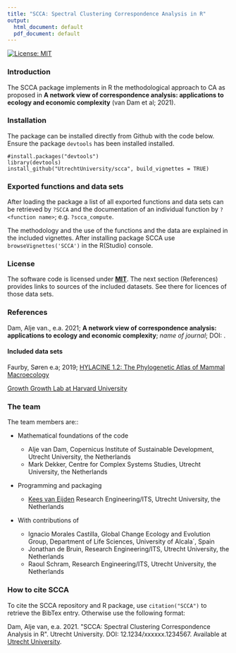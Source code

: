 ```yaml
---
title: "SCCA: Spectral Clustering Correspondence Analysis in R"
output:
  html_document: default
  pdf_document: default
---
```


[![License: MIT](https://img.shields.io/badge/License-MIT-green.svg)](https://opensource.org/licenses/MIT)


### Introduction

The SCCA package implements in R the methodological approach to CA as proposed in **A network view of correspondence analysis: applications to ecology and economic complexity** (van Dam et al; 2021).

### Installation

The package can be installed directly from Github with the code below. Ensure the package `devtools` has been installed installed.

```
#install.packages("devtools")
library(devtools)
install_github("UtrechtUniversity/scca", build_vignettes = TRUE)
```

### Exported functions and data sets

After loading the package a list of all exported functions and data sets can be retrieved by `?SCCA` and the documentation of an individual function by `?<function name>`; e.g. `?scca_compute`.

The methodology and the use of the functions and the data are explained in the included vignettes. After installing package SCCA use `browseVignettes('SCCA')` in the R(Studio) console.

### License

The software code is licensed under [**MIT**](https://opensource.org/licenses/MIT). The next section (References) provides links to 
sources of the included datasets. See there for licences of those data sets.

### References

Dam, Alje van., e.a. 2021; **A network view of correspondence analysis: applications to ecology and economic complexity**; *name of journal*; DOI: <doi>.

#### Included data sets
Faurby, Søren e.a; 2019; [HYLACINE 1.2: The Phylogenetic Atlas of Mammal Macroecology](https://datadryad.org/stash/dataset/doi:10.5061/dryad.bp26v20)

[Growth Growth Lab at Harvard University](http://atlas.cid.harvard.edu/about-data)

### The team

The team members are::

* Mathematical foundations  of the code
   - Alje van Dam, Copernicus Institute of Sustainable Development, Utrecht University, the Netherlands
   - Mark Dekker, Centre for Complex Systems Studies, Utrecht University, the Netherlands

* Programming and packaging
   - [Kees van Eijden](k.vaneijden@uu.nl) Research Engineering/ITS, Utrecht University, the Netherlands

* With contributions of
   - Ignacio Morales Castilla, Global Change Ecology and Evolution Group, Department of Life Sciences, University of Alcala´, Spain 
   - Jonathan de Bruin, Research Engineering/ITS, Utrecht University, the Netherlands
   - Raoul Schram, Research Engineering/ITS, Utrecht University, the Netherlands



### How to cite SCCA

To cite the SCCA repository and R package, use `citation("SCCA")` to retrieve the BibTex entry. Otherwise use the following format:

Dam, Alje van, e.a. 2021. "SCCA: Spectral Clustering Correspondence Analysis in R". Utrecht University. DOI: 12.1234/xxxxxx.1234567.
Available at [Utrecht University](https://github.com/UtrechtUniversity/SCCA). 


